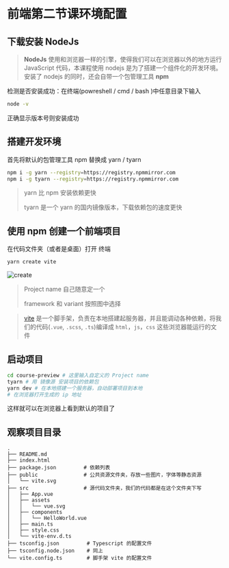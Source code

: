 # 前端第二节课环境配置

## 下载安装 NodeJs

> **NodeJs** 使用和浏览器一样的引擎，使得我们可以在浏览器以外的地方运行 JavaScript 代码，本课程使用 nodejs 是为了搭建一个组件化的开发环境。安装了 nodejs 的同时，还会自带一个包管理工具 **npm**

检测是否安装成功：在终端(powreshell / cmd / bash )中任意目录下输入

```bash
node -v
```

正确显示版本号则安装成功

## 搭建开发环境

首先将默认的包管理工具 npm 替换成 yarn / tyarn

```sh
npm i -g yarn --registry=https://registry.npmmirror.com
npm i -g tyarn --registry=https://registry.npmmirror.com
```

> yarn 比 npm 安装依赖更快
>
> tyarn 是一个 yarn 的国内镜像版本，下载依赖包的速度更快

## 使用 npm 创建一个前端项目

在代码文件夹（或者是桌面）打开 终端

```bash
yarn create vite
```

![create](https://s3.bmp.ovh/imgs/2022/08/06/3d860d97c423b169.png)

> Project name 自己随意定一个
>
> framework 和 variant 按照图中选择

> [vite](https://cn.vitejs.dev) 是一个脚手架，负责在本地搭建起服务器，并且能调动各种依赖，将我们的代码(`.vue`, `.scss`, `.ts`)编译成 `html`，`js`，`css` 这些浏览器能运行的文件

## 启动项目

```bash
cd course-preview # 这里输入自定义的 Project name
tyarn # 用 镜像源 安装项目的依赖包
yarn dev # 在本地搭建一个服务器，自动部署项目到本地
# 在浏览器打开生成的 ip 地址
```

这样就可以在浏览器上看到默认的项目了

## 观察项目目录

```tree
.
├── README.md
├── index.html
├── package.json         # 依赖列表
├── public               # 公共资源文件夹，存放一些图片，字体等静态资源
│   └── vite.svg
├── src                  # 源代码文件夹，我们的代码都是在这个文件夹下写
│   ├── App.vue
│   ├── assets
│   │   └── vue.svg
│   ├── components
│   │   └── HelloWorld.vue
│   ├── main.ts
│   ├── style.css
│   └── vite-env.d.ts
├── tsconfig.json         # Typescript 的配置文件
├── tsconfig.node.json    # 同上
└── vite.config.ts        # 脚手架 vite 的配置文件
```
